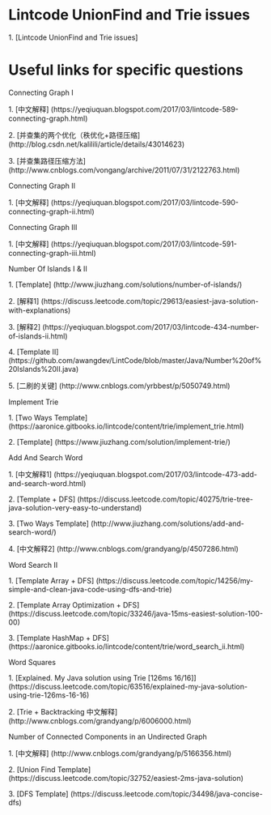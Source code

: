 # Lintcode UnionFind and Trie issues
<p>1. [Lintcode UnionFind and Trie issues]

# Useful links for specific questions
<p>Connecting Graph I
<p>1. [中文解释] (https://yeqiuquan.blogspot.com/2017/03/lintcode-589-connecting-graph.html)
<p>2. [并查集的两个优化（秩优化+路径压缩] (http://blog.csdn.net/kalilili/article/details/43014623)
<p>3. [并查集路径压缩方法] (http://www.cnblogs.com/vongang/archive/2011/07/31/2122763.html)

<p>Connecting Graph II
<p>1. [中文解释] (https://yeqiuquan.blogspot.com/2017/03/lintcode-590-connecting-graph-ii.html)

<p><p>Connecting Graph III
<p>1. [中文解释] (https://yeqiuquan.blogspot.com/2017/03/lintcode-591-connecting-graph-iii.html)

<p>Number Of Islands I & II
<p>1. [Template] (http://www.jiuzhang.com/solutions/number-of-islands/)
<p>2. [解释1] (https://discuss.leetcode.com/topic/29613/easiest-java-solution-with-explanations)
<p>3. [解释2] (https://yeqiuquan.blogspot.com/2017/03/lintcode-434-number-of-islands-ii.html)
<p>4. [Template II] (https://github.com/awangdev/LintCode/blob/master/Java/Number%20of%20Islands%20II.java)
<p>5. [二刷的关键] (http://www.cnblogs.com/yrbbest/p/5050749.html)

<p>Implement Trie
<p>1. [Two Ways Template] (https://aaronice.gitbooks.io/lintcode/content/trie/implement_trie.html)
<p>2. [Template] (https://www.jiuzhang.com/solution/implement-trie/)

<p>Add And Search Word
<p>1. [中文解释1] (https://yeqiuquan.blogspot.com/2017/03/lintcode-473-add-and-search-word.html)
<p>2. [Template + DFS] (https://discuss.leetcode.com/topic/40275/trie-tree-java-solution-very-easy-to-understand)
<p>3. [Two Ways Template] (http://www.jiuzhang.com/solutions/add-and-search-word/)
<p>4. [中文解释2] (http://www.cnblogs.com/grandyang/p/4507286.html)

<p>Word Search II
<p>1. [Template Array + DFS] (https://discuss.leetcode.com/topic/14256/my-simple-and-clean-java-code-using-dfs-and-trie)
<p>2. [Template Array Optimization + DFS] (https://discuss.leetcode.com/topic/33246/java-15ms-easiest-solution-100-00)
<p>3. [Template HashMap + DFS] (https://aaronice.gitbooks.io/lintcode/content/trie/word_search_ii.html) 

<p>Word Squares
<p>1. [Explained. My Java solution using Trie [126ms 16/16]] (https://discuss.leetcode.com/topic/63516/explained-my-java-solution-using-trie-126ms-16-16)
<p>2. [Trie + Backtracking 中文解释] (http://www.cnblogs.com/grandyang/p/6006000.html)

<p>Number of Connected Components in an Undirected Graph
<p>1. [中文解释] (http://www.cnblogs.com/grandyang/p/5166356.html)
<p>2. [Union Find Template] (https://discuss.leetcode.com/topic/32752/easiest-2ms-java-solution)
<p>3. [DFS Template] (https://discuss.leetcode.com/topic/34498/java-concise-dfs)
